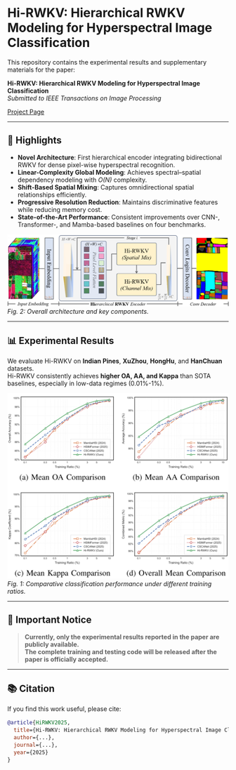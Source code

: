 # Hi-RWKV: Hierarchical RWKV Modeling for Hyperspectral Image Classification

This repository contains the experimental results and supplementary materials for the paper:

**Hi-RWKV: Hierarchical RWKV Modeling for Hyperspectral Image Classification**  
*Submitted to IEEE Transactions on Image Processing*

[Project Page](https://github.com/HSI-Lab/Hi-RWKV)

---

## 🚀 Highlights
- **Novel Architecture**: First hierarchical encoder integrating bidirectional RWKV for dense pixel-wise hyperspectral recognition.
- **Linear-Complexity Global Modeling**: Achieves spectral–spatial dependency modeling with *O(N)* complexity.
- **Shift-Based Spatial Mixing**: Captures omnidirectional spatial relationships efficiently.
- **Progressive Resolution Reduction**: Maintains discriminative features while reducing memory cost.
- **State-of-the-Art Performance**: Consistent improvements over CNN-, Transformer-, and Mamba-based baselines on four benchmarks.

![Hi-RWKV Framework](./framework.png)  
*Fig. 2: Overall architecture and key components.*

---

## 📊 Experimental Results

We evaluate Hi-RWKV on **Indian Pines**, **XuZhou**, **HongHu**, and **HanChuan** datasets.  
Hi-RWKV consistently achieves **higher OA, AA, and Kappa** than SOTA baselines, especially in low-data regimes (0.01%-1%).

![Performance Comparison](./fig1_results.png)  
*Fig. 1: Comparative classification performance under different training ratios.*

---

## 📢 Important Notice
> **Currently, only the experimental results reported in the paper are publicly available.  
> The complete training and testing code will be released after the paper is officially accepted.**

---

## 📚 Citation
If you find this work useful, please cite:
```bibtex
@article{HiRWKV2025,
  title={Hi-RWKV: Hierarchical RWKV Modeling for Hyperspectral Image Classification},
  author={...},
  journal={...},
  year={2025}
}
